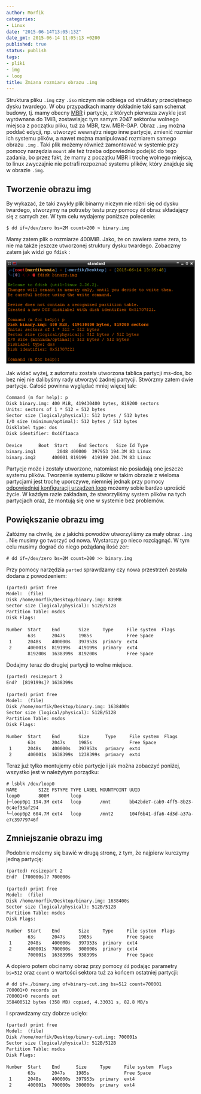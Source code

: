 ```yaml
---
author: Morfik
categories:
- Linux
date: "2015-06-14T13:05:13Z"
date_gmt: 2015-06-14 11:05:13 +0200
published: true
status: publish
tags:
- pliki
- img
- loop
title: Zmiana rozmiaru obrazu .img
---
```


Struktura pliku `.img` czy `.iso` niczym nie odbiega od struktury przeciętnego dysku twardego. W obu
przypadkach mamy dokładnie taki sam schemat budowy, tj. mamy obecny
[MBR](/post/mbr-ebr-i-tablica-partycji-dysku-twardego/) i partycje, z których
pierwsza zwykle jest wyrównana do 1MiB, zostawiając tym samym 2047 sektorów wolnego miejsca z
początku pliku, tuż za MBR, tzw. MBR-GAP. Obraz `.img` można poddać edycji, np. utworzyć wewnątrz
niego inne partycje, zmienić rozmiar ich systemu plików, a nawet można manipulować rozmiarem samego
obrazu `.img` . Taki plik możemy również zamontować w systemie przy pomocy narzędzia `mount` ale też
trzeba odpowiednio podejść do tego zadania, bo przez fakt, że mamy z początku MBR i trochę wolnego
miejsca, to linux zwyczajnie nie potrafi rozpoznać systemu plików, który znajduje się w obrazie
`.img`.

<!--more-->
## Tworzenie obrazu img

By wykazać, że taki zwykły plik binarny niczym nie różni się od dysku twardego, stworzymy na
potrzeby testu przy pomocy `dd` obraz składający się z samych zer. W tym celu wydajemy poniższe
polecenie:

    $ dd if=/dev/zero bs=2M count=200 > binary.img

Mamy zatem plik o rozmiarze 400MiB. Jako, że on zawiera same zera, to nie ma także jeszcze
utworzonej struktury dysku twardego. Zobaczmy zatem jak widzi go `fdisk` :

![](/img/2015/06/1.podglad-obrazu-img.png#big)

Jak widać wyżej, z automatu została utworzona tablica partycji ms-dos, bo bez niej nie dalibyśmy
rady utworzyć żadnej partycji. Stwórzmy zatem dwie partycje. Całość powinna wyglądać mniej więcej
tak:

    Command (m for help): p
    Disk binary.img: 400 MiB, 419430400 bytes, 819200 sectors
    Units: sectors of 1 * 512 = 512 bytes
    Sector size (logical/physical): 512 bytes / 512 bytes
    I/O size (minimum/optimal): 512 bytes / 512 bytes
    Disklabel type: dos
    Disk identifier: 0x46f1aaca

    Device      Boot  Start    End Sectors   Size Id Type
    binary.img1        2048 400000  397953 194.3M 83 Linux
    binary.img2      400001 819199  419199 204.7M 83 Linux

Partycje może i zostały utworzone, natomiast nie posiadają one jeszcze systemu plików. Tworzenie
systemu plików w takim obrazie z wieloma partycjami jest trochę uporczywe, niemniej jednak przy
pomocy [odpowiedniej konfiguracji urządzeń
loop](/post/obsluga-wielu-partycji-w-module-loop/) możemy sobie bardzo uprościć
życie. W każdym razie zakładam, że stworzyliśmy system plików na tych partycjach oraz, że montują
się one w systemie bez problemów.

## Powiększanie obrazu img

Załóżmy na chwilę, że z jakichś powodów utworzyliśmy za mały obraz `.img` . Nie musimy go tworzyć od
nowa. Wystarczy go nieco rozciągnąć. W tym celu musimy dograć do niego pożądaną ilość zer:

    # dd if=/dev/zero bs=2M count=200 >> binary.img

Przy pomocy narzędzia `parted` sprawdzamy czy nowa przestrzeń została dodana z powodzeniem:

    (parted) print free
    Model:  (file)
    Disk /home/morfik/Desktop/binary.img: 839MB
    Sector size (logical/physical): 512B/512B
    Partition Table: msdos
    Disk Flags:

    Number  Start    End       Size     Type     File system  Flags
            63s      2047s     1985s             Free Space
     1      2048s    400000s   397953s  primary  ext4
     2      400001s  819199s   419199s  primary  ext4
            819200s  1638399s  819200s           Free Space

Dodajmy teraz do drugiej partycji to wolne miejsce.

    (parted) resizepart 2
    End?  [819199s]? 1638399s

    (parted) print free
    Model:  (file)
    Disk /home/morfik/Desktop/binary.img: 1638400s
    Sector size (logical/physical): 512B/512B
    Partition Table: msdos
    Disk Flags:

    Number  Start    End       Size      Type     File system  Flags
            63s      2047s     1985s              Free Space
     1      2048s    400000s   397953s   primary  ext4
     2      400001s  1638399s  1238399s  primary  ext4

Teraz już tylko montujemy obie partycje i jak można zobaczyć poniżej, wszystko jest w należytym
porządku:

    # lsblk /dev/loop0
    NAME        SIZE FSTYPE TYPE LABEL MOUNTPOINT UUID
    loop0       800M        loop
    ├─loop0p1 194.3M ext4   loop       /mnt       bb42bde7-cab9-4ff5-8b23-0c4ef33af294
    └─loop0p2 604.7M ext4   loop       /mnt2      104f6b41-dfa6-4d3d-a37a-e7c39779746f

## Zmniejszanie obrazu img

Podobnie możemy się bawić w drugą stronę, z tym, że najpierw kurczymy jedną partycję:

    (parted) resizepart 2
    End?  [700000s]? 700000s

    (parted) print free
    Model:  (file)
    Disk /home/morfik/Desktop/binary.img: 1638400s
    Sector size (logical/physical): 512B/512B
    Partition Table: msdos
    Disk Flags:

    Number  Start    End       Size     Type     File system  Flags
            63s      2047s     1985s             Free Space
     1      2048s    400000s   397953s  primary  ext4
     2      400001s  700000s   300000s  primary  ext4
            700001s  1638399s  938399s           Free Space

A dopiero potem obcinamy obraz przy pomocy `dd` podając parametry `bs=512` oraz `count` o wartości
sektora tuż za końcem ostatniej partycji:

    # dd if=./binary.img of=binary-cut.img bs=512 count=700001
    700001+0 records in
    700001+0 records out
    358400512 bytes (358 MB) copied, 4.33031 s, 82.8 MB/s

I sprawdzamy czy dobrze ucięło:

    (parted) print free
    Model:  (file)
    Disk /home/morfik/Desktop/binary-cut.img: 700001s
    Sector size (logical/physical): 512B/512B
    Partition Table: msdos
    Disk Flags:

    Number  Start    End      Size     Type     File system  Flags
            63s      2047s    1985s             Free Space
     1      2048s    400000s  397953s  primary  ext4
     2      400001s  700000s  300000s  primary  ext4
